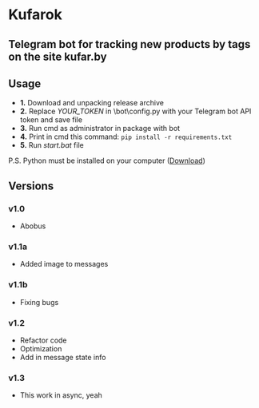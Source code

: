 # **Kufarok**
## Telegram bot for tracking new products by tags on the site kufar.by
## **Usage**

* **1.** Download and unpacking release archive
* **2.** Replace *YOUR_TOKEN* in \bot\config.py with your Telegram bot API token and save file
* **3.** Run cmd as administrator in package with bot
* **4.** Print in cmd this command:
`pip install -r requirements.txt`
* **5.** Run *start.bat* file

P.S. Python must be installed on your computer ([Download](https://www.python.org/downloads/))

## **Versions**

### **v1.0**
- Abobus

### **v1.1a**
- Added image to messages

### **v1.1b**
- Fixing bugs

### **v1.2**
- Refactor code
- Optimization
- Add in message state info

### **v1.3**
- This work in async, yeah

